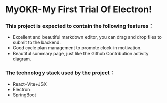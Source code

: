 # MyOKR-My First Trial Of Electron!

### This project is expected to contain the following features：
* Excellent and beautiful markdown editor, you can drag and drop files to submit to the backend.
* Good cycle plan management to promote clock-in motivation.
* Beautiful summary page, just like the Github Contribution activity diagram.


### The technology stack used by the project：
* React+Vite+JSX
* Electron
* SpringBoot
